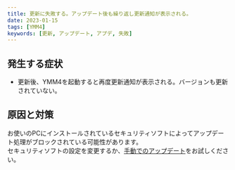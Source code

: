 ```yaml
---
title: 更新に失敗する。アップデート後も繰り返し更新通知が表示される。
date: 2023-01-15
tags: [YMM4]
keywords: [更新, アップデート, アプデ, 失敗]
---
```

## 発生する症状
- 更新後、YMM4を起動すると再度更新通知が表示される。バージョンも更新されていない。

## 原因と対策
お使いのPCにインストールされているセキュリティソフトによってアップデート処理がブロックされている可能性があります。  
セキュリティソフトの設定を変更するか、[手動でのアップデート](./manualupdate.md)をお試しください。
